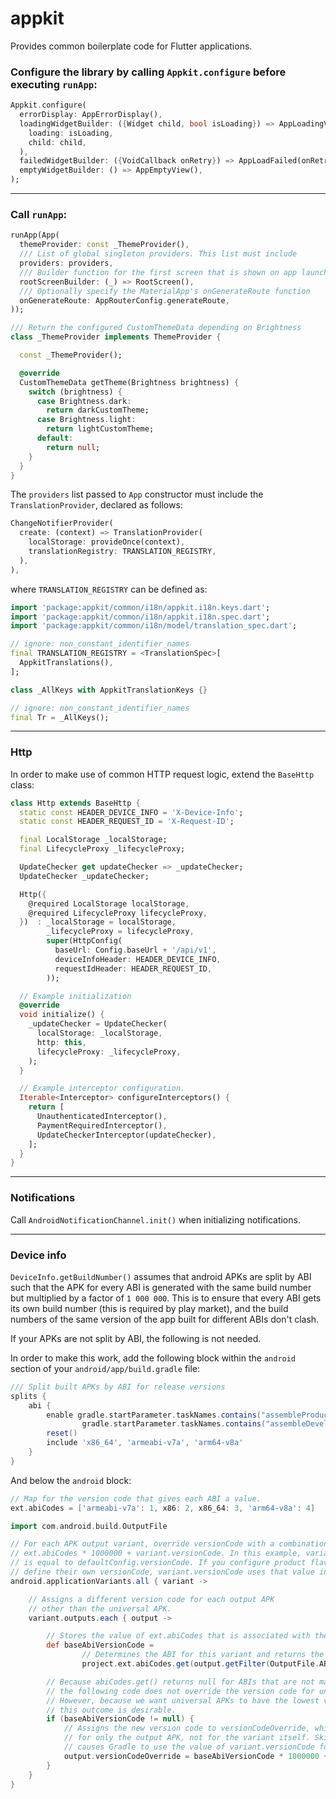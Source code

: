 # appkit

Provides common boilerplate code for Flutter applications.

### Configure the library by calling `Appkit.configure` before executing `runApp`:

```dart
Appkit.configure(
  errorDisplay: AppErrorDisplay(),
  loadingWidgetBuilder: ({Widget child, bool isLoading}) => AppLoadingView(
    loading: isLoading,
    child: child,
  ),
  failedWidgetBuilder: ({VoidCallback onRetry}) => AppLoadFailed(onRetry: onRetry),
  emptyWidgetBuilder: () => AppEmptyView(),
);
```

---

### Call `runApp`:

```dart
runApp(App(
  themeProvider: const _ThemeProvider(),
  /// List of global singleton providers. This list must include
  providers: providers,
  /// Builder function for the first screen that is shown on app launch.
  rootScreenBuilder: (_) => RootScreen(),
  /// Optionally specify the MaterialApp's onGenerateRoute function
  onGenerateRoute: AppRouterConfig.generateRoute,
));

/// Return the configured CustomThemeData depending on Brightness
class _ThemeProvider implements ThemeProvider {

  const _ThemeProvider();

  @override
  CustomThemeData getTheme(Brightness brightness) {
    switch (brightness) {
      case Brightness.dark:
        return darkCustomTheme;
      case Brightness.light:
        return lightCustomTheme;
      default:
        return null;
    }
  }
}
```

The `providers` list passed to `App` constructor must include the `TranslationProvider`,
declared as follows:

```dart
ChangeNotifierProvider(
  create: (context) => TranslationProvider(
    localStorage: provideOnce(context),
    translationRegistry: TRANSLATION_REGISTRY,
  ),
),
```

where `TRANSLATION_REGISTRY` can be defined as:

```dart
import 'package:appkit/common/i18n/appkit.i18n.keys.dart';
import 'package:appkit/common/i18n/appkit.i18n.spec.dart';
import 'package:appkit/common/i18n/model/translation_spec.dart';

// ignore: non_constant_identifier_names
final TRANSLATION_REGISTRY = <TranslationSpec>[
  AppkitTranslations(),
];

class _AllKeys with AppkitTranslationKeys {}

// ignore: non_constant_identifier_names
final Tr = _AllKeys();
```

---

### Http

In order to make use of common HTTP request logic, extend the `BaseHttp` class:

```dart
class Http extends BaseHttp {
  static const HEADER_DEVICE_INFO = 'X-Device-Info';
  static const HEADER_REQUEST_ID = 'X-Request-ID';

  final LocalStorage _localStorage;
  final LifecycleProxy _lifecycleProxy;

  UpdateChecker get updateChecker => _updateChecker;
  UpdateChecker _updateChecker;

  Http({
    @required LocalStorage localStorage,
    @required LifecycleProxy lifecycleProxy,
  })  : _localStorage = localStorage,
        _lifecycleProxy = lifecycleProxy,
        super(HttpConfig(
          baseUrl: Config.baseUrl + '/api/v1',
          deviceInfoHeader: HEADER_DEVICE_INFO,
          requestIdHeader: HEADER_REQUEST_ID,
        ));

  // Example initialization
  @override
  void initialize() {
    _updateChecker = UpdateChecker(
      localStorage: _localStorage,
      http: this,
      lifecycleProxy: _lifecycleProxy,
    );
  }

  // Example interceptor configuration.
  Iterable<Interceptor> configureInterceptors() {
    return [
      UnauthenticatedInterceptor(),
      PaymentRequiredInterceptor(),
      UpdateCheckerInterceptor(updateChecker),
    ];
  }
}
```

---

### Notifications

Call `AndroidNotificationChannel.init()` when initializing notifications.

---

### Device info

`DeviceInfo.getBuildNumber()` assumes that android APKs are split by ABI
such that the APK for every ABI is generated with the same build number but
multiplied by a factor of `1 000 000`. This is to ensure that every ABI gets
its own build number (this is required by play market), and the build numbers
of the same version of the app built for different ABIs don't clash.

If your APKs are not split by ABI, the following is not needed.

In order to make this work, add the following block within the `android` section of
your `android/app/build.gradle` file:

```groovy
/// Split built APKs by ABI for release versions
splits {
    abi {
        enable gradle.startParameter.taskNames.contains("assembleProductionRelease") ||
                gradle.startParameter.taskNames.contains("assembleDevelopmentRelease")
        reset()
        include 'x86_64', 'armeabi-v7a', 'arm64-v8a'
    }
}
```

And below the `android` block:

```groovy
// Map for the version code that gives each ABI a value.
ext.abiCodes = ['armeabi-v7a': 1, x86: 2, x86_64: 3, 'arm64-v8a': 4]

import com.android.build.OutputFile

// For each APK output variant, override versionCode with a combination of
// ext.abiCodes * 1000000 + variant.versionCode. In this example, variant.versionCode
// is equal to defaultConfig.versionCode. If you configure product flavors that
// define their own versionCode, variant.versionCode uses that value instead.
android.applicationVariants.all { variant ->

    // Assigns a different version code for each output APK
    // other than the universal APK.
    variant.outputs.each { output ->

        // Stores the value of ext.abiCodes that is associated with the ABI for this variant.
        def baseAbiVersionCode =
                // Determines the ABI for this variant and returns the mapped value.
                project.ext.abiCodes.get(output.getFilter(OutputFile.ABI))

        // Because abiCodes.get() returns null for ABIs that are not mapped by ext.abiCodes,
        // the following code does not override the version code for universal APKs.
        // However, because we want universal APKs to have the lowest version code,
        // this outcome is desirable.
        if (baseAbiVersionCode != null) {
            // Assigns the new version code to versionCodeOverride, which changes the version code
            // for only the output APK, not for the variant itself. Skipping this step simply
            // causes Gradle to use the value of variant.versionCode for the APK.
            output.versionCodeOverride = baseAbiVersionCode * 1000000 + variant.versionCode
        }
    }
}
```
